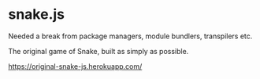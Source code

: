 # snake.js

Needed a break from package managers, module bundlers, transpilers etc. <br />

The original game of Snake, built as simply as possible.

https://original-snake-js.herokuapp.com/
